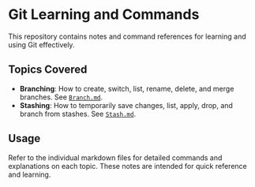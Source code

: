 # Git Learning and Commands

This repository contains notes and command references for learning and using Git effectively.

## Topics Covered

- **Branching**: How to create, switch, list, rename, delete, and merge branches. See [`Branch.md`](./Branch.md).
- **Stashing**: How to temporarily save changes, list, apply, drop, and branch from stashes. See [`Stash.md`](./Stash.md).

## Usage

Refer to the individual markdown files for detailed commands and explanations on each topic. These notes are intended for quick reference and learning.